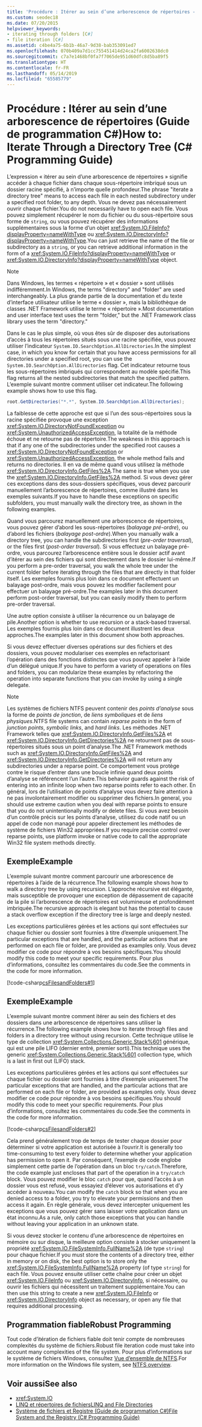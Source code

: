 ```yaml
---
title: 'Procédure : Itérer au sein d’une arborescence de répertoires - Guide de programmation C#'
ms.custom: seodec18
ms.date: 07/20/2015
helpviewer_keywords:
- iterating through folders [C#]
- file iteration [C#]
ms.assetid: c4be4a75-6b1b-46a7-9d38-bab353091ed7
ms.openlocfilehash: 070b409a7d1cc755451414d24ca2fa6002638dc0
ms.sourcegitcommit: c7a7e1468bf0fa7f7065de951d60dfc8d5ba89f5
ms.translationtype: HT
ms.contentlocale: fr-FR
ms.lasthandoff: 05/14/2019
ms.locfileid: "65585779"
---
```

# <a name="how-to-iterate-through-a-directory-tree-c-programming-guide"></a><span data-ttu-id="82102-102">Procédure : Itérer au sein d’une arborescence de répertoires (Guide de programmation C#)</span><span class="sxs-lookup"><span data-stu-id="82102-102">How to: Iterate Through a Directory Tree (C# Programming Guide)</span></span>
<span data-ttu-id="82102-103">L’expression « itérer au sein d’une arborescence de répertoires » signifie accéder à chaque fichier dans chaque sous-répertoire imbriqué sous un dossier racine spécifié, à n’importe quelle profondeur.</span><span class="sxs-lookup"><span data-stu-id="82102-103">The phrase "iterate a directory tree" means to access each file in each nested subdirectory under a specified root folder, to any depth.</span></span> <span data-ttu-id="82102-104">Vous ne devez pas nécessairement ouvrir chaque fichier.</span><span class="sxs-lookup"><span data-stu-id="82102-104">You do not necessarily have to open each file.</span></span> <span data-ttu-id="82102-105">Vous pouvez simplement récupérer le nom du fichier ou du sous-répertoire sous forme de `string`, ou vous pouvez récupérer des informations supplémentaires sous la forme d’un objet <xref:System.IO.FileInfo?displayProperty=nameWithType> ou <xref:System.IO.DirectoryInfo?displayProperty=nameWithType>.</span><span class="sxs-lookup"><span data-stu-id="82102-105">You can just retrieve the name of the file or subdirectory as a `string`, or you can retrieve additional information in the form of a <xref:System.IO.FileInfo?displayProperty=nameWithType> or <xref:System.IO.DirectoryInfo?displayProperty=nameWithType> object.</span></span>  
  
> [!NOTE]
>  <span data-ttu-id="82102-106">Dans Windows, les termes « répertoire » et « dossier » sont utilisés indifféremment.</span><span class="sxs-lookup"><span data-stu-id="82102-106">In Windows, the terms "directory" and "folder" are used interchangeably.</span></span> <span data-ttu-id="82102-107">La plus grande partie de la documentation et du texte d’interface utilisateur utilise le terme « dossier », mais la bibliothèque de classes .NET Framework utilise le terme « répertoire ».</span><span class="sxs-lookup"><span data-stu-id="82102-107">Most documentation and user interface text uses the term "folder," but the .NET Framework class library uses the term "directory."</span></span>  
  
 <span data-ttu-id="82102-108">Dans le cas le plus simple, où vous êtes sûr de disposer des autorisations d’accès à tous les répertoires situés sous une racine spécifiée, vous pouvez utiliser l’indicateur `System.IO.SearchOption.AllDirectories`.</span><span class="sxs-lookup"><span data-stu-id="82102-108">In the simplest case, in which you know for certain that you have access permissions for all directories under a specified root, you can use the `System.IO.SearchOption.AllDirectories` flag.</span></span> <span data-ttu-id="82102-109">Cet indicateur retourne tous les sous-répertoires imbriqués qui correspondent au modèle spécifié.</span><span class="sxs-lookup"><span data-stu-id="82102-109">This flag returns all the nested subdirectories that match the specified pattern.</span></span> <span data-ttu-id="82102-110">L’exemple suivant montre comment utiliser cet indicateur.</span><span class="sxs-lookup"><span data-stu-id="82102-110">The following example shows how to use this flag.</span></span>  
  
```csharp  
root.GetDirectories("*.*", System.IO.SearchOption.AllDirectories);  
```  
  
 <span data-ttu-id="82102-111">La faiblesse de cette approche est que si l’un des sous-répertoires sous la racine spécifiée provoque une exception <xref:System.IO.DirectoryNotFoundException> ou <xref:System.UnauthorizedAccessException>, la totalité de la méthode échoue et ne retourne pas de répertoire.</span><span class="sxs-lookup"><span data-stu-id="82102-111">The weakness in this approach is that if any one of the subdirectories under the specified root causes a <xref:System.IO.DirectoryNotFoundException> or <xref:System.UnauthorizedAccessException>, the whole method fails and returns no directories.</span></span> <span data-ttu-id="82102-112">Il en va de même quand vous utilisez la méthode <xref:System.IO.DirectoryInfo.GetFiles%2A>.</span><span class="sxs-lookup"><span data-stu-id="82102-112">The same is true when you use the <xref:System.IO.DirectoryInfo.GetFiles%2A> method.</span></span> <span data-ttu-id="82102-113">Si vous devez gérer ces exceptions dans des sous-dossiers spécifiques, vous devez parcourir manuellement l’arborescence de répertoires, comme illustré dans les exemples suivants.</span><span class="sxs-lookup"><span data-stu-id="82102-113">If you have to handle these exceptions on specific subfolders, you must manually walk the directory tree, as shown in the following examples.</span></span>  
  
 <span data-ttu-id="82102-114">Quand vous parcourez manuellement une arborescence de répertoires, vous pouvez gérer d’abord les sous-répertoires (*balayage pré-ordre*), ou d’abord les fichiers (*balayage post-ordre*).</span><span class="sxs-lookup"><span data-stu-id="82102-114">When you manually walk a directory tree, you can handle the subdirectories first (*pre-order traversal*), or the files first (*post-order traversal*).</span></span> <span data-ttu-id="82102-115">Si vous effectuez un balayage pré-ordre, vous parcourez l’arborescence entière sous le dossier actif avant d’itérer au sein des fichiers qui sont directement dans le dossier lui-même.</span><span class="sxs-lookup"><span data-stu-id="82102-115">If you perform a pre-order traversal, you walk the whole tree under the current folder before iterating through the files that are directly in that folder itself.</span></span> <span data-ttu-id="82102-116">Les exemples fournis plus loin dans ce document effectuent un balayage post-ordre, mais vous pouvez les modifier facilement pour effectuer un balayage pré-ordre.</span><span class="sxs-lookup"><span data-stu-id="82102-116">The examples later in this document perform post-order traversal, but you can easily modify them to perform pre-order traversal.</span></span>  
  
 <span data-ttu-id="82102-117">Une autre option consiste à utiliser la récurrence ou un balayage de pile.</span><span class="sxs-lookup"><span data-stu-id="82102-117">Another option is whether to use recursion or a stack-based traversal.</span></span> <span data-ttu-id="82102-118">Les exemples fournis plus loin dans ce document illustrent les deux approches.</span><span class="sxs-lookup"><span data-stu-id="82102-118">The examples later in this document show both approaches.</span></span>  
  
 <span data-ttu-id="82102-119">Si vous devez effectuer diverses opérations sur des fichiers et des dossiers, vous pouvez modulariser ces exemples en refactorisant l’opération dans des fonctions distinctes que vous pouvez appeler à l’aide d’un délégué unique.</span><span class="sxs-lookup"><span data-stu-id="82102-119">If you have to perform a variety of operations on files and folders, you can modularize these examples by refactoring the operation into separate functions that you can invoke by using a single delegate.</span></span>  
  
> [!NOTE]
>  <span data-ttu-id="82102-120">Les systèmes de fichiers NTFS peuvent contenir des *points d’analyse* sous la forme de *points de jonction*, de *liens symboliques* et de *liens physiques*.</span><span class="sxs-lookup"><span data-stu-id="82102-120">NTFS file systems can contain *reparse points* in the form of *junction points*, *symbolic links*, and *hard links*.</span></span> <span data-ttu-id="82102-121">Les méthodes .NET Framework telles que <xref:System.IO.DirectoryInfo.GetFiles%2A> et <xref:System.IO.DirectoryInfo.GetDirectories%2A> ne retournent pas de sous-répertoires situés sous un point d’analyse.</span><span class="sxs-lookup"><span data-stu-id="82102-121">The .NET Framework methods such as <xref:System.IO.DirectoryInfo.GetFiles%2A> and <xref:System.IO.DirectoryInfo.GetDirectories%2A> will not return any subdirectories under a reparse point.</span></span> <span data-ttu-id="82102-122">Ce comportement vous protège contre le risque d’entrer dans une boucle infinie quand deux points d’analyse se référencent l’un l’autre.</span><span class="sxs-lookup"><span data-stu-id="82102-122">This behavior guards against the risk of entering into an infinite loop when two reparse points refer to each other.</span></span> <span data-ttu-id="82102-123">En général, lors de l’utilisation de points d’analyse vous devez faire attention à ne pas involontairement modifier ou supprimer des fichiers.</span><span class="sxs-lookup"><span data-stu-id="82102-123">In general, you should use extreme caution when you deal with reparse points to ensure that you do not unintentionally modify or delete files.</span></span> <span data-ttu-id="82102-124">Si vous avez besoin d’un contrôle précis sur les points d’analyse, utilisez du code natif ou un appel de code non managé pour appeler directement les méthodes de système de fichiers Win32 appropriées.</span><span class="sxs-lookup"><span data-stu-id="82102-124">If you require precise control over reparse points, use platform invoke or native code to call the appropriate Win32 file system methods directly.</span></span>  
  
## <a name="example"></a><span data-ttu-id="82102-125">Exemple</span><span class="sxs-lookup"><span data-stu-id="82102-125">Example</span></span>  
 <span data-ttu-id="82102-126">L’exemple suivant montre comment parcourir une arborescence de répertoires à l’aide de la récurrence.</span><span class="sxs-lookup"><span data-stu-id="82102-126">The following example shows how to walk a directory tree by using recursion.</span></span> <span data-ttu-id="82102-127">L’approche récursive est élégante, mais susceptible de provoquer une exception de dépassement de capacité de la pile si l’arborescence de répertoires est volumineuse et profondément imbriquée.</span><span class="sxs-lookup"><span data-stu-id="82102-127">The recursive approach is elegant but has the potential to cause a stack overflow exception if the directory tree is large and deeply nested.</span></span>  
  
 <span data-ttu-id="82102-128">Les exceptions particulières gérées et les actions qui sont effectuées sur chaque fichier ou dossier sont fournies à titre d’exemple uniquement.</span><span class="sxs-lookup"><span data-stu-id="82102-128">The particular exceptions that are handled, and the particular actions that are performed on each file or folder, are provided as examples only.</span></span> <span data-ttu-id="82102-129">Vous devez modifier ce code pour répondre à vos besoins spécifiques.</span><span class="sxs-lookup"><span data-stu-id="82102-129">You should modify this code to meet your specific requirements.</span></span> <span data-ttu-id="82102-130">Pour plus d’informations, consultez les commentaires du code.</span><span class="sxs-lookup"><span data-stu-id="82102-130">See the comments in the code for more information.</span></span>  
  
 [!code-csharp[csFilesandFolders#1](~/samples/snippets/csharp/VS_Snippets_VBCSharp/csFilesAndFolders/CS/FileIteration.cs#1)]  
  
## <a name="example"></a><span data-ttu-id="82102-131">Exemple</span><span class="sxs-lookup"><span data-stu-id="82102-131">Example</span></span>  
 <span data-ttu-id="82102-132">L’exemple suivant montre comment itérer au sein des fichiers et des dossiers dans une arborescence de répertoires sans utiliser la récurrence.</span><span class="sxs-lookup"><span data-stu-id="82102-132">The following example shows how to iterate through files and folders in a directory tree without using recursion.</span></span> <span data-ttu-id="82102-133">Cette technique utilise le type de collection <xref:System.Collections.Generic.Stack%601> générique, qui est une pile LIFO (dernier entré, premier sorti).</span><span class="sxs-lookup"><span data-stu-id="82102-133">This technique uses the generic <xref:System.Collections.Generic.Stack%601> collection type, which is a last in first out (LIFO) stack.</span></span>  
  
 <span data-ttu-id="82102-134">Les exceptions particulières gérées et les actions qui sont effectuées sur chaque fichier ou dossier sont fournies à titre d’exemple uniquement.</span><span class="sxs-lookup"><span data-stu-id="82102-134">The particular exceptions that are handled, and the particular actions that are performed on each file or folder, are provided as examples only.</span></span> <span data-ttu-id="82102-135">Vous devez modifier ce code pour répondre à vos besoins spécifiques.</span><span class="sxs-lookup"><span data-stu-id="82102-135">You should modify this code to meet your specific requirements.</span></span> <span data-ttu-id="82102-136">Pour plus d’informations, consultez les commentaires du code.</span><span class="sxs-lookup"><span data-stu-id="82102-136">See the comments in the code for more information.</span></span>  
  
 [!code-csharp[csFilesandFolders#2](~/samples/snippets/csharp/VS_Snippets_VBCSharp/csFilesAndFolders/CS/FileIteration.cs#2)]  
  
 <span data-ttu-id="82102-137">Cela prend généralement trop de temps de tester chaque dossier pour déterminer si votre application est autorisée à l’ouvrir.</span><span class="sxs-lookup"><span data-stu-id="82102-137">It is generally too time-consuming to test every folder to determine whether your application has permission to open it.</span></span> <span data-ttu-id="82102-138">Par conséquent, l’exemple de code englobe simplement cette partie de l’opération dans un bloc `try/catch`.</span><span class="sxs-lookup"><span data-stu-id="82102-138">Therefore, the code example just encloses that part of the operation in a `try/catch` block.</span></span> <span data-ttu-id="82102-139">Vous pouvez modifier le bloc `catch` pour que, quand l’accès à un dossier vous est refusé, vous essayiez d’élever vos autorisations et d’y accéder à nouveau.</span><span class="sxs-lookup"><span data-stu-id="82102-139">You can modify the `catch` block so that when you are denied access to a folder, you try to elevate your permissions and then access it again.</span></span> <span data-ttu-id="82102-140">En règle générale, vous devez intercepter uniquement les exceptions que vous pouvez gérer sans laisser votre application dans un état inconnu.</span><span class="sxs-lookup"><span data-stu-id="82102-140">As a rule, only catch those exceptions that you can handle without leaving your application in an unknown state.</span></span>  
  
 <span data-ttu-id="82102-141">Si vous devez stocker le contenu d’une arborescence de répertoires en mémoire ou sur disque, la meilleure option consiste à stocker uniquement la propriété <xref:System.IO.FileSystemInfo.FullName%2A> (de type `string`) pour chaque fichier.</span><span class="sxs-lookup"><span data-stu-id="82102-141">If you must store the contents of a directory tree, either in memory or on disk, the best option is to store only the <xref:System.IO.FileSystemInfo.FullName%2A> property (of type `string`) for each file.</span></span> <span data-ttu-id="82102-142">Vous pouvez ensuite utiliser cette chaîne pour créer un objet <xref:System.IO.FileInfo> ou <xref:System.IO.DirectoryInfo>, si nécessaire, ou ouvrir les fichiers qui nécessitent un traitement supplémentaire.</span><span class="sxs-lookup"><span data-stu-id="82102-142">You can then use this string to create a new <xref:System.IO.FileInfo> or <xref:System.IO.DirectoryInfo> object as necessary, or open any file that requires additional processing.</span></span>  
  
## <a name="robust-programming"></a><span data-ttu-id="82102-143">Programmation fiable</span><span class="sxs-lookup"><span data-stu-id="82102-143">Robust Programming</span></span>  
 <span data-ttu-id="82102-144">Tout code d’itération de fichiers fiable doit tenir compte de nombreuses complexités du système de fichiers.</span><span class="sxs-lookup"><span data-stu-id="82102-144">Robust file iteration code must take into account many complexities of the file system.</span></span> <span data-ttu-id="82102-145">Pour plus d’informations sur le système de fichiers Windows, consultez [Vue d’ensemble de NTFS](/windows-server/storage/file-server/ntfs-overview).</span><span class="sxs-lookup"><span data-stu-id="82102-145">For more information on the Windows file system, see [NTFS overview](/windows-server/storage/file-server/ntfs-overview).</span></span>  
  
## <a name="see-also"></a><span data-ttu-id="82102-146">Voir aussi</span><span class="sxs-lookup"><span data-stu-id="82102-146">See also</span></span>

- <xref:System.IO>
- [<span data-ttu-id="82102-147">LINQ et répertoires de fichiers</span><span class="sxs-lookup"><span data-stu-id="82102-147">LINQ and File Directories</span></span>](../../../csharp/programming-guide/concepts/linq/linq-and-file-directories.md)
- [<span data-ttu-id="82102-148">Système de fichiers et Registre (Guide de programmation C#)</span><span class="sxs-lookup"><span data-stu-id="82102-148">File System and the Registry (C# Programming Guide)</span></span>](../../../csharp/programming-guide/file-system/index.md)

